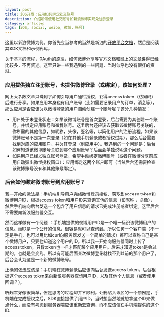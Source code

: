 ```yaml
---
layout: post
title: iOS开发：应用如何绑定社交账号
description: 介绍如何使用社交账号如新浪微博实现免注册登录
category: articles
tags: [iOS, social, weibo, 微博，账号]
---
```


这里以新浪微博为例。你首先应当参考的当然是新浪的[开放平台文档](http://open.weibo.com/)，然后是阅读其SDK文档和示例代码。

关于基本的流程，OAuth的原理，如何微博分享等官方文档和网上的文章讲得已经比较多，不再赘述。这里只讲一些我遇到的一些问题，当时似乎也没有很好的资料。

### 应用提供独立注册账号，也提供微博登录（或绑定），该如何处理？

网上大多数文章只讲到了如何引导用户通过授权，获得access token（访问码）后进行分享。如果应用本身也有用户账号（比如需要记录用户的订单，消息等），那么应用是否应该为以微博登录的用户自动创建一个账号呢？这分几种情况：

- 用户处于未登录状态：如果该微博账号是首次登录，后台需要为其创建一个账号，并绑定应用账号和微博账号。这里后台还应该去获取该微博账号关联的，你所需的其他信息，如昵称，头像，签名等，以简化用户的注册流程。如果该微博账号不是第一次登录（如在其他手机登录或者授权过期），那么后台需要找到对应的应用账户，并为其登录（到应用中）。我遇到的一个问题是：后台如何知道该微博账号关联到哪个应用账号？后面会单独说明这个问题。
- 如果用户已经以独立账号登录，希望手动绑定微博账号（或者在微博分享前应用自动弹出微博授权窗口）：应用绑定这两个账户即可（当然后台还需要检查该微博账号没有和其他账号绑定）。

### 后台如何绑定微博账号到应用账号？

我一开始的做法是：手机端引导用户完成微博登录授权，获取到access token和微博用户ID，根据access token和用户ID来查询其他的信息（如昵称 ，头像），然后手机端向后台发送一个包含了用户信息的请求已完成注册或者绑定。这里后台不需要向新浪服务器交互。

然而这样做有一个问题 ：手机端提供的微博用户ID是一个唯一标识该微博用户的信息。而ID是一个公开的信息，很容易就可以查询到。所以任何一个客户端（不一定是手机，也可以用比如curl向服务器发送一个简单的请求）都可以宣称自己是某个微博用户，只要他知道这个用户的ID。所以我一开始向服务器同时上传了access token，只有token也一样才匹配某个应用用户。后来才知道token是会过期的，也就是会变的。所以有可能后面某次微博登录就找不到以前的那个用户了，后台会认为这是一个新的微博账号。

正确的做法应该是：手机端在微博登录后应该向后台发送access token，后台根据这个access token来向新浪服务器查询用户ID，以及其他个人信息（或者使用回调？）。

听起来好像很简单，但是思考的过程却并不顺利。让我陷入误区的一个原因是，手机端在完成授权之后，SDK直接提供了用户ID，当时想当然地就想拿这个ID来做点什么，而没有考虑到服务器端应该重新去查询，而不应该信任手机端提供的这个ID.
